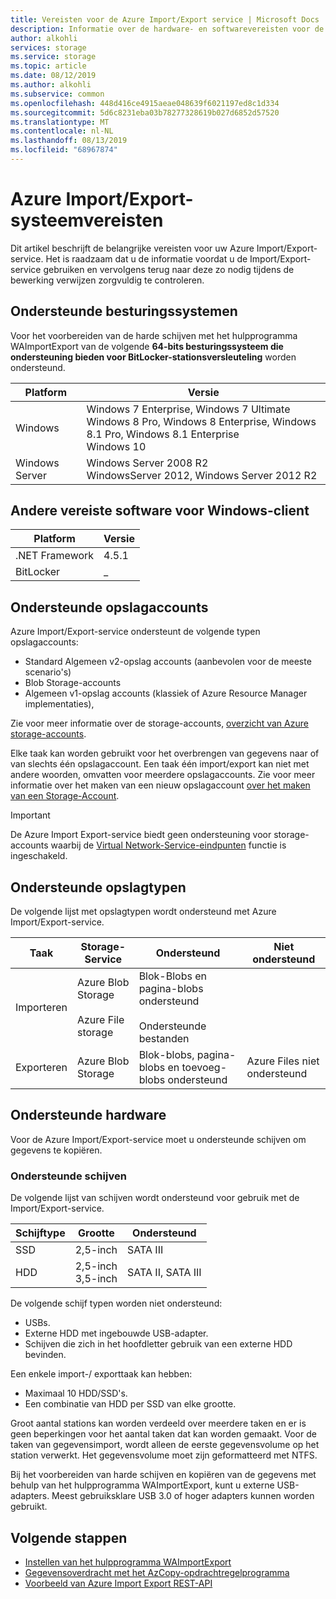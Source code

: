 ```yaml
---
title: Vereisten voor de Azure Import/Export service | Microsoft Docs
description: Informatie over de hardware- en softwarevereisten voor de Azure Import/Export-service.
author: alkohli
services: storage
ms.service: storage
ms.topic: article
ms.date: 08/12/2019
ms.author: alkohli
ms.subservice: common
ms.openlocfilehash: 448d416ce4915aeae048639f6021197ed8c1d334
ms.sourcegitcommit: 5d6c8231eba03b78277328619b027d6852d57520
ms.translationtype: MT
ms.contentlocale: nl-NL
ms.lasthandoff: 08/13/2019
ms.locfileid: "68967874"
---
```

# <a name="azure-importexport-system-requirements"></a>Azure Import/Export-systeemvereisten

Dit artikel beschrijft de belangrijke vereisten voor uw Azure Import/Export-service. Het is raadzaam dat u de informatie voordat u de Import/Export-service gebruiken en vervolgens terug naar deze zo nodig tijdens de bewerking verwijzen zorgvuldig te controleren.

## <a name="supported-operating-systems"></a>Ondersteunde besturingssystemen

Voor het voorbereiden van de harde schijven met het hulpprogramma WAImportExport van de volgende **64-bits besturingssysteem die ondersteuning bieden voor BitLocker-stationsversleuteling** worden ondersteund.


|Platform |Versie |
|---------|---------|
|Windows     | Windows 7 Enterprise, Windows 7 Ultimate <br> Windows 8 Pro, Windows 8 Enterprise, Windows 8.1 Pro, Windows 8.1 Enterprise <br> Windows 10        |
|Windows Server     |Windows Server 2008 R2 <br> WindowsServer 2012, Windows Server 2012 R2         |

## <a name="other-required-software-for-windows-client"></a>Andere vereiste software voor Windows-client

|Platform |Versie |
|---------|---------|
|.NET Framework    | 4.5.1       |
| BitLocker        |  \_          |


## <a name="supported-storage-accounts"></a>Ondersteunde opslagaccounts

Azure Import/Export-service ondersteunt de volgende typen opslagaccounts:

- Standard Algemeen v2-opslag accounts (aanbevolen voor de meeste scenario's)
- Blob Storage-accounts
- Algemeen v1-opslag accounts (klassiek of Azure Resource Manager implementaties), 

Zie voor meer informatie over de storage-accounts, [overzicht van Azure storage-accounts](storage-account-overview.md).

Elke taak kan worden gebruikt voor het overbrengen van gegevens naar of van slechts één opslagaccount. Een taak één import/export kan niet met andere woorden, omvatten voor meerdere opslagaccounts. Zie voor meer informatie over het maken van een nieuw opslagaccount [over het maken van een Storage-Account](storage-quickstart-create-account.md).

> [!IMPORTANT] 
> De Azure Import Export-service biedt geen ondersteuning voor storage-accounts waarbij de [Virtual Network-Service-eindpunten](../../virtual-network/virtual-network-service-endpoints-overview.md) functie is ingeschakeld. 

## <a name="supported-storage-types"></a>Ondersteunde opslagtypen

De volgende lijst met opslagtypen wordt ondersteund met Azure Import/Export-service.


|Taak  |Storage-Service |Ondersteund  |Niet ondersteund  |
|---------|---------|---------|---------|
|Importeren     |  Azure Blob Storage <br><br> Azure File storage       | Blok-Blobs en pagina-blobs ondersteund <br><br> Ondersteunde bestanden          |
|Exporteren     |   Azure Blob Storage       | Blok-blobs, pagina-blobs en toevoeg-blobs ondersteund         | Azure Files niet ondersteund


## <a name="supported-hardware"></a>Ondersteunde hardware 

Voor de Azure Import/Export-service moet u ondersteunde schijven om gegevens te kopiëren.

### <a name="supported-disks"></a>Ondersteunde schijven

De volgende lijst van schijven wordt ondersteund voor gebruik met de Import/Export-service.


|Schijftype  |Grootte  |Ondersteund |
|---------|---------|---------|
|SSD    |   2,5-inch      |SATA III          | 
|HDD     |  2,5-inch<br>3,5-inch       |SATA II, SATA III         |

De volgende schijf typen worden niet ondersteund:
- USBs.
- Externe HDD met ingebouwde USB-adapter.
- Schijven die zich in het hoofdletter gebruik van een externe HDD bevinden.

Een enkele import-/ exporttaak kan hebben:
- Maximaal 10 HDD/SSD's.
- Een combinatie van HDD per SSD van elke grootte.

Groot aantal stations kan worden verdeeld over meerdere taken en er is geen beperkingen voor het aantal taken dat kan worden gemaakt. Voor de taken van gegevensimport, wordt alleen de eerste gegevensvolume op het station verwerkt. Het gegevensvolume moet zijn geformatteerd met NTFS.

Bij het voorbereiden van harde schijven en kopiëren van de gegevens met behulp van het hulpprogramma WAImportExport, kunt u externe USB-adapters. Meest gebruiksklare USB 3.0 of hoger adapters kunnen worden gebruikt. 


## <a name="next-steps"></a>Volgende stappen

* [Instellen van het hulpprogramma WAImportExport](storage-import-export-tool-how-to.md)
* [Gegevensoverdracht met het AzCopy-opdrachtregelprogramma](storage-use-azcopy.md)
* [Voorbeeld van Azure Import Export REST-API](https://azure.microsoft.com/documentation/samples/storage-dotnet-import-export-job-management/)

